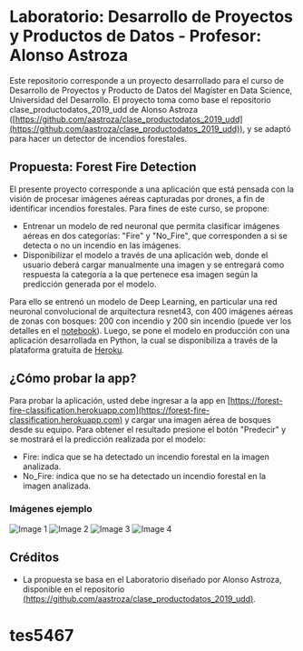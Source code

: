 
# Laboratorio: Desarrollo de Proyectos y Productos de Datos - Profesor: Alonso Astroza
Este repositorio corresponde a un proyecto desarrollado para el curso de Desarrollo de Proyectos y Producto de Datos del Magíster en Data Science, Universidad del Desarrollo. El proyecto toma como base el repositorio clase_productodatos_2019_udd de Alonso Astroza ([https://github.com/aastroza/clase_productodatos_2019_udd](https://github.com/aastroza/clase_productodatos_2019_udd)), y se adaptó para hacer un detector de incendios forestales.

## Propuesta: Forest Fire Detection
El presente proyecto corresponde a una aplicación que está pensada con la visión de procesar imágenes aéreas capturadas por drones, a fin de identificar incendios forestales. Para fines de este curso, se propone:

- Entrenar un modelo de red neuronal que permita clasificar imágenes aéreas en dos categorías: "Fire" y "No_Fire", que corresponden a si se detecta o no un incendio en las imágenes.
- Disponibilizar el modelo a través de una aplicación web, donde el usuario deberá cargar manualmente una imagen y se entregará como respuesta la categoría a la que pertenece esa imagen según la predicción generada por el modelo.


Para ello se entrenó un modelo de Deep Learning, en particular una red neuronal convolucional de arquitectura resnet43, con 400 imágenes aéreas de zonas con bosques: 200 con incendio y 200 sin incendio (puede ver los detalles en el [notebook](https://github.com/AndreaVerena/forest-fire-classification/blob/master/notebooks/clasificador-deteccion-incendio.ipynb)). Luego, se pone el modelo en producción con una aplicación desarrollada en Python, la cual se disponibiliza a través de la plataforma gratuita de [Heroku](https://www.heroku.com).

## ¿Cómo probar la app?
Para probar la aplicación, usted debe ingresar a la app en [https://forest-fire-classification.herokuapp.com](https://forest-fire-classification.herokuapp.com) y cargar una imagen aérea de bosques desde su equipo. Para obtener el resultado presione el botón "Predecir" y se mostrará el la predicción realizada por el modelo:
- Fire: indica que se ha detectado un incendio forestal en la imagen analizada.
- No_Fire: indica que no se ha detectado un incendio forestal en la imagen analizada.

### Imágenes ejemplo
![Image 1](https://i.ytimg.com/vi/fjgGz6Bugew/maxresdefault.jpg)
![Image 2](https://africacenter.org/wp-content/uploads/2019/09/Cameroon_timber-e1568838351206.jpg)
![Image 3](https://www.doi.gov/sites/doi.gov/files/styles/featured_image__full_width/public/press-release/primary-images/Adler%20Fire%20Yellowstone%20NPS%201080x650.jpg?itok=A201cGK6)
![Image 4](https://ak.picdn.net/shutterstock/videos/32633209/thumb/1.jpg)

## Créditos

- La propuesta se basa en el Laboratorio diseñado por Alonso Astroza, disponible en el repositorio [(https://github.com/aastroza/clase_productodatos_2019_udd)](https://github.com/aastroza/clase_productodatos_2019_udd).



# tes5467

